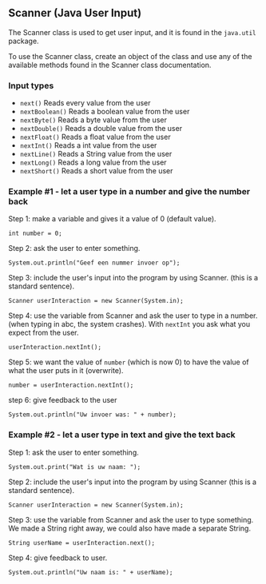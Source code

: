 ## Scanner (Java User Input)

The Scanner class is used to get user input, and it is found in the `java.util` package.

To use the Scanner class, create an object of the class and use any of the available methods found in the Scanner class documentation.

### Input types

- `next()` Reads every value from the user
- `nextBoolean()` Reads a boolean value from the user
- `nextByte()` Reads a byte value from the user
- `nextDouble()` Reads a double value from the user
- `nextFloat()` Reads a float value from the user
- `nextInt()` Reads a int value from the user
- `nextLine()` Reads a String value from the user
- `nextLong()` Reads a long value from the user
- `nextShort()`	Reads a short value from the user

### Example #1 - let a user type in a number and give the number back

Step 1: make a variable and gives it a value of 0 (default value).

    int number = 0;

Step 2: ask the user to enter something.

    System.out.println("Geef een nummer invoer op");

Step 3: include the user's input into the program by using Scanner. (this is a standard sentence).

    Scanner userInteraction = new Scanner(System.in);

Step 4: use the variable from Scanner and ask the user to type in a number. (when typing in abc, the system crashes). With `nextInt` you ask what you expect from the user.

    userInteraction.nextInt();

Step 5: we want the value of `number` (which is now 0) to have the value of what the user puts in it (overwrite).

    number = userInteraction.nextInt();

step 6: give feedback to the user

    System.out.println("Uw invoer was: " + number);

### Example #2 - let a user type in text and give the text back

Step 1: ask the user to enter something.

    System.out.print("Wat is uw naam: ");

Step 2: include the user's input into the program by using Scanner (this is a standard sentence).

    Scanner userInteraction = new Scanner(System.in);

Step 3: use the variable from Scanner and ask the user to type something. We made a String right away, we could also have made a separate String.

    String userName = userInteraction.next();

Step 4: give feedback to user.

    System.out.println("Uw naam is: " + userName);
